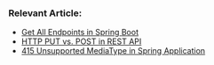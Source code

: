 ### Relevant Article:

- [Get All Endpoints in Spring Boot](https://www.baeldung.com/spring-boot-get-all-endpoints)
- [HTTP PUT vs. POST in REST API](https://www.baeldung.com/rest-http-put-vs-post)
- [415 Unsupported MediaType in Spring Application](https://www.baeldung.com/spring-415-unsupported-mediatype)
